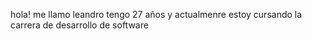 hola! me llamo leandro tengo 27 años y actualmenre estoy cursando la carrera de desarrollo de software
